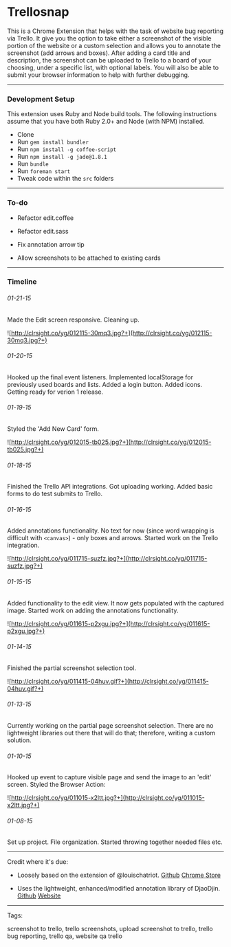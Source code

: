 # Trellosnap

This is a Chrome Extension that helps with the task of website bug reporting via Trello. It give you the option to take either a screenshot of the visible portion of the website or a custom selection and allows you to annotate the screenshot (add arrows and boxes). After adding a card title and description, the screenshot can be uploaded to Trello to a board of your choosing, under a specific list, with optional labels. You will also be able to submit your browser information to help with further debugging.


-----

### Development Setup

This extension uses Ruby and Node build tools. The following instructions assume that you have both Ruby 2.0+ and Node (with NPM) installed.

- Clone
- Run `gem install bundler`
- Run `npm install -g coffee-script`
- Run `npm install -g jade@1.8.1`
- Run `bundle`
- Run `foreman start`
- Tweak code within the `src` folders


-----

### To-do

- Refactor edit.coffee

- Refactor edit.sass

- Fix annotation arrow tip

- Allow screenshots to be attached to existing cards


-----

### Timeline

###### 01-21-15

Made the Edit screen responsive. Cleaning up.

![http://clrsight.co/yg/012115-30mq3.jpg?+](http://clrsight.co/yg/012115-30mq3.jpg?+)


###### 01-20-15

Hooked up the final event listeners. Implemented localStorage for previously used boards and lists. Added a login button. Added icons. Getting ready for verion 1 release.

###### 01-19-15

Styled the 'Add New Card' form.

![http://clrsight.co/yg/012015-tb025.jpg?+](http://clrsight.co/yg/012015-tb025.jpg?+)

###### 01-18-15

Finished the Trello API integrations. Got uploading working. Added basic forms to do test submits to Trello.

###### 01-16-15

Added annotations functionality. No text for now (since word wrapping is difficult with `<canvas>`) - only boxes and arrows. Started work on the Trello integration.

![http://clrsight.co/yg/011715-suzfz.jpg?+](http://clrsight.co/yg/011715-suzfz.jpg?+)

###### 01-15-15

Added functionality to the edit view. It now gets populated with the captured image. Started work on adding the annotations functionality.

![http://clrsight.co/yg/011615-p2xgu.jpg?+](http://clrsight.co/yg/011615-p2xgu.jpg?+)


###### 01-14-15

Finished the partial screenshot selection tool.

![http://clrsight.co/yg/011415-04huv.gif?+](http://clrsight.co/yg/011415-04huv.gif?+)

###### 01-13-15

Currently working on the partial page screenshot selection. There are no lightweight libraries out there that will do that; therefore, writing a custom solution.

###### 01-10-15

Hooked up event to capture visible page and send the image to an 'edit' screen. Styled the Browser Action:

![http://clrsight.co/yg/011015-x2ltt.jpg?+](http://clrsight.co/yg/011015-x2ltt.jpg?+)

###### 01-08-15

Set up project. File organization. Started throwing together needed files etc.


-----


Credit where it's due:

- Loosely based on the extension of @louischatriot. [Github](https://github.com/louischatriot/trello-capture) [Chrome Store](https://chrome.google.com/webstore/detail/capture-for-trello/kclmblojjeedhebmlokdjeiogppjkfih)

- Uses the lightweight, enhanced/modified annotation library of DjaoDjin. [Github](https://github.com/djaodjin/djaodjin-annotate) [Website](https://djaodjin.com/blog/jquery-plugin-to-annotate-images.blog.html#demo-annotate)


-----

Tags:

screenshot to trello, trello screenshots, upload screenshot to trello, trello bug reporting, trello qa, website qa trello
